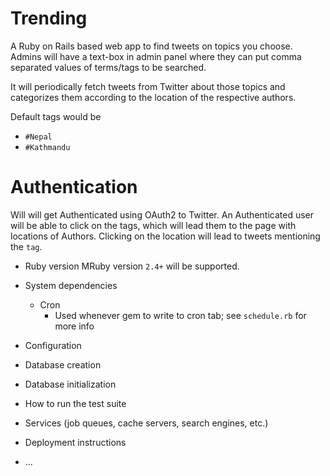 # Trending
A Ruby on Rails based web app to find tweets on topics you choose. Admins will have a text-box in admin 
panel where they can put comma separated values of terms/tags to be searched.

It will periodically fetch tweets from Twitter about those topics and categorizes them according to the location 
of the respective authors.

Default tags would be
- `#Nepal`
- `#Kathmandu`

# Authentication
Will will get Authenticated using OAuth2 to Twitter. An Authenticated user will be able to click on the tags, 
which will lead them to the page with locations of Authors. Clicking on the location will lead to 
tweets mentioning the `tag`. 

* Ruby version
MRuby version `2.4+` will be supported.

* System dependencies
  - Cron
    - Used whenever gem to write to cron tab; see `schedule.rb` for more info

* Configuration

* Database creation

* Database initialization

* How to run the test suite

* Services (job queues, cache servers, search engines, etc.)

* Deployment instructions

* ...
